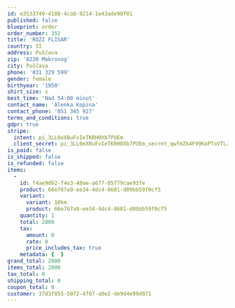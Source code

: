 ```yaml
---
id: e3533749-4108-4ca8-9214-1e43ade90f01
published: false
blueprint: order
order_number: 352
title: 'ROZI FLISAR'
country: SI
address: Puščava
zip: '8230 Mokronog'
city: Puščava
phone: '031 329 599'
gender: female
birthyear: '1950'
shirt_size: s
best_time: 'Nad 54:00 minut'
contact_name: 'Alenka Kopina'
contact_phone: '051 345 927'
terms_and_conditions: true
gdpr: true
stripe:
  intent: pi_3LL0eXBuFvIeTKRH0Xb7PUEm
  client_secret: pi_3LL0eXBuFvIeTKRH0Xb7PUEm_secret_qwfmZk4F99KoPToVTLz3veTCB
is_paid: false
is_shipped: false
is_refunded: false
items:
  -
    id: f4ae9d62-f4e3-40ae-a677-05f79cae93fe
    product: 66e767a9-ee34-4dc4-8681-d09bb59f0cf5
    variant:
      variant: 10km
      product: 66e767a9-ee34-4dc4-8681-d09bb59f0cf5
    quantity: 1
    total: 2800
    tax:
      amount: 0
      rate: 0
      price_includes_tax: true
    metadata: {  }
grand_total: 2800
items_total: 2800
tax_total: 0
shipping_total: 0
coupon_total: 0
customer: 37d3f855-5072-4f07-a0e2-de9d4e99d971
---
```

